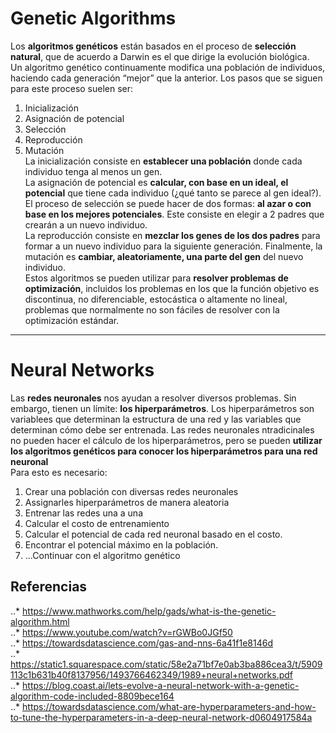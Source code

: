 # Genetic Algorithms

Los **algoritmos genéticos** están basados en el proceso de **selección natural**, que de acuerdo a Darwin es el que dirige la evolución biológica.  
Un algoritmo genético continuamente modifica una población de individuos, haciendo cada generación “mejor” que la anterior. Los pasos que se siguen para este proceso suelen ser:  
1. Inicialización  
2. Asignación de potencial   
3. Selección  
4. Reproducción  
5. Mutación  
La inicialización consiste en **establecer una población** donde cada individuo tenga al menos un gen.  
La asignación de potencial es **calcular, con base en un ideal, el potencial** que tiene cada individuo (¿qué tanto se parece al gen ideal?).  
El proceso de selección se puede hacer de dos formas: **al azar o con base en los mejores potenciales**. Este consiste en elegir a 2 padres que crearán a un nuevo individuo.  
La reproducción consiste en **mezclar los genes de los dos padres** para formar a un nuevo individuo para la siguiente generación.
Finalmente, la mutación es **cambiar, aleatoriamente, una parte del gen** del nuevo individuo.  
Estos algoritmos se pueden utilizar para **resolver problemas de optimización**, incluidos los problemas en los que la función objetivo es discontinua, no diferenciable, estocástica o altamente no lineal, problemas que normalmente no son fáciles de resolver con la optimización estándar.  
___
# Neural Networks

Las **redes neuronales** nos ayudan a resolver diversos problemas. Sin embargo, tienen un límite: **los hiperparámetros**. Los hiperparámetros son variablees que determinan la estructura de una red y las variables que determinan cómo debe ser entrenada. Las redes neuronales ntradicinales no pueden hacer el cálculo de los hiperparámetros, pero se pueden **utilizar los algoritmos genéticos para conocer los hiperparámetros para una red neuronal**  
Para esto es necesario:  
1. Crear una población con diversas redes neuronales  
2. Assignarles hiperparámetros de manera aleatoria  
3. Entrenar las redes una a una  
4. Calcular el costo de entrenamiento  
5. Calcular el potencial de cada red neuronal basado en el costo.  
6. Encontrar el potencial máximo en la población.  
7. ...Continuar con el algoritmo genético  

## Referencias
..* https://www.mathworks.com/help/gads/what-is-the-genetic-algorithm.html  
..* https://www.youtube.com/watch?v=rGWBo0JGf50  
..* https://towardsdatascience.com/gas-and-nns-6a41f1e8146d  
..* https://static1.squarespace.com/static/58e2a71bf7e0ab3ba886cea3/t/5909113c1b631b40f8137956/1493766462349/1989+neural+networks.pdf  
..* https://blog.coast.ai/lets-evolve-a-neural-network-with-a-genetic-algorithm-code-included-8809bece164  
..* https://towardsdatascience.com/what-are-hyperparameters-and-how-to-tune-the-hyperparameters-in-a-deep-neural-network-d0604917584a  


